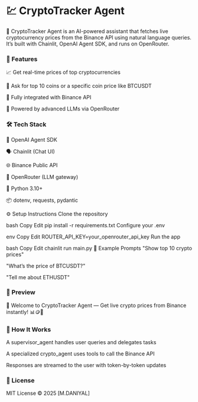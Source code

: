 # 💹 CryptoTracker Agent

🚀 CryptoTracker Agent is an AI-powered assistant that fetches live cryptocurrency prices from the Binance API using natural language queries.
It’s built with Chainlit, OpenAI Agent SDK, and runs on OpenRouter.

### 🌟 Features

📈 Get real-time prices of top cryptocurrencies

🤖 Ask for top 10 coins or a specific coin price like BTCUSDT

🔌 Fully integrated with Binance API

🧠 Powered by advanced LLMs via OpenRouter


### 🛠️ Tech Stack

🧠 OpenAI Agent SDK

🗣️ Chainlit (Chat UI)

🌐 Binance Public API

🔑 OpenRouter (LLM gateway)

🐍 Python 3.10+

📦 dotenv, requests, pydantic


⚙️ Setup Instructions
Clone the repository


bash
Copy
Edit
pip install -r requirements.txt
Configure your .env

env
Copy
Edit
ROUTER_API_KEY=your_openrouter_api_key
Run the app

bash
Copy
Edit
chainlit run main.py
💬 Example Prompts
"Show top 10 crypto prices"

"What’s the price of BTCUSDT?"

"Tell me about ETHUSDT"

### 📸 Preview

🌟 Welcome to CryptoTracker Agent — Get live crypto prices from Binance instantly! 📊🪙💸


### 🧠 How It Works

A supervisor_agent handles user queries and delegates tasks

A specialized crypto_agent uses tools to call the Binance API

Responses are streamed to the user with token-by-token updates


### 📜 License

MIT License © 2025 [M.DANIYAL]


